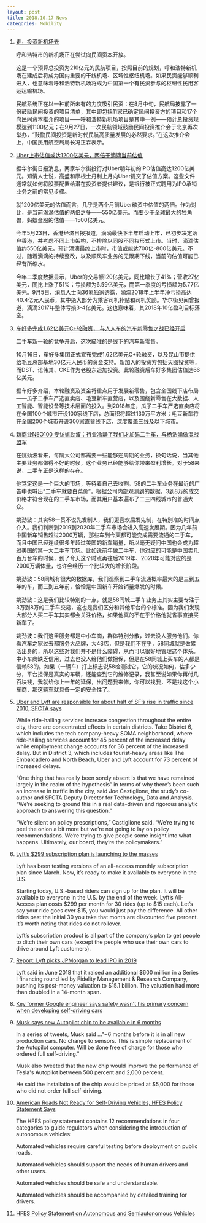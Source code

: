 ```yaml
---
layout: post
title: 2018.10.17 News
categories: Mobility
---
```


1. [走，投资新机场去](https://www.huxiu.com/article/267130.html)

    呼和浩特市的新机场正在尝试向民间资本开放。
    
    这是一个预算总投资为210亿元的民航项目，按照目前的规划，呼和浩特新机场在建成后将成为国内重要的干线机场、区域性枢纽机场。如果民资能够顺利进入，也意味着呼和浩特新机场将成为中国第一个有民资参与的枢纽性民用客运运输机场。

    民航系统正在以一种前所未有的力度吸引民资：在8月中旬，民航局披露了一份鼓励民间投资的项目清单，其中即包括11家已确定民间投资方的项目和17个向民间资本推介的项目——呼和浩特新机场项目是其中一例——预计总投资规模达到1100亿元；在9月27日，一次民航领域鼓励民间投资推介会于北京再次举办，“鼓励民间投资是新时代民航高质量发展的必然要求。”在这次推介会上，中国民用航空局局长冯正霖表示。

2. [Uber上市估值或达1200亿美元，两倍于滴滴当前估值](https://36kr.com/p/5157427.html)

    据华尔街日报消息，两家华尔街投行对Uber明年初的IPO估值高达1200亿美元。知情人士说，高盛和摩根士丹利上月向Uber提交了估值方案。这些文件通常就如何将股票配置给潜在投资者提供建议，是银行被正式聘用为IPO承销业务之前的常见步骤。

    就1200亿美元的估值而言，几乎是两个月前Uber融资中估值的两倍。作为对比，是当前滴滴估值的两倍之多——550亿美元。而要少于全球最大的独角兽，蚂蚁金服的估值——1500亿美元。

    今年5月23日，香港经济日报报道，滴滴最快下半年启动上市，已初步决定落户香港，并考虑不同上市架构，不排除以同股不同权形式上市。当时，滴滴估值约550亿美元。预计滴滴最终上市时，市值或能达700亿-800亿美元。不过，随着滴滴的持续整改，以及顺风车业务的无限期下线，当前的估值可能已经有所缩水。

    今年二季度数据显示，Uber的交易额120亿美元，同比增长了41%；营收27亿美元，同比上涨了51%；亏损额为6.59亿美元，而第一季度的亏损额为5.77亿美元。9月5日，消息人士向36氪独家透露，滴滴2018年上半年净亏损高达40.4亿元人民币，其中绝大部分为乘客司机补贴和司机奖励。华尔街见闻曾报道，滴滴2017年整体亏损3-4亿美元。这也意味着，其2018年10亿盈利目标落空。

3. [车好多完成1.62亿美元C+轮融资， 与人人车的汽车新零售之战已经开启](https://36kr.com/p/5157406.html)

    二手车新一轮的竞争开启，这次瞄准的是线下的汽车新零售。

    10月16日，车好多集团正式宣布完成1.62亿美元C+轮融资，以及昆山市提供给毛豆总部基地30亿元人民币的资金支持。新加入的投资方包括天图投资等，而DST、诺伟其、CKE作为老股东追加投资。此轮融资后车好多集团估值达66亿美元。

    据车好多介绍，本轮融资及资金将重点用于发展新零售，包含全国线下店布局——瓜子二手车严选直卖店、毛豆新车直营店，以及围绕新零售在大数据、人工智能、智能设备等技术层面的投入。到2018年底，瓜子二手车严选直卖店将在全国100个城市开设100家线下店，总面积将超过130万平方米；毛豆新车将在全国200个城市开设300家直营线下店，深度覆盖三线及以下城市。

4. [新商业NEO100 专访姚劲波：行业冷静了我们才加码二手车，与杨浩涌做混战盟军](https://36kr.com/p/5157039.html)

    在姚劲波看来，每隔大公司都需要一些能够逆周期的业务，换句话说，当其他主要业务都做得不好的时候，这个业务已经能够给你带来盈利增长。对于58来说，二手车正是这样的存在。

    他笃定这是一个巨大的市场，等待着自己去收割。58的二手车业务在最近的广告中也喊出“二手车就要白菜价”，根据公司内部观测到的数据，3到8万的成交价格才符合现在的二手车市场，而其用户基本遍布了二三四线城市的普通大众。

    姚劲波：其实58一贯不说先发制人，我们更喜欢后发先制，在特别准的时间点介入。我们判断到2019到2020年二手车市场会进入高速发展期。因为几年前中国新车销售超过2000万辆，那些车到今天都可能变成需要流通的二手车，而且中国已经连续很多年超过美国的新车销量，所以毫无疑问中国也会成为超过美国的第一大二手车市场。比如说前年做二手车，你对应的可能是中国卖几百万台车的时候，到了今天这个时点再往后2019年、2020年可能对应的是2000万辆体量，也许会经历一个比较大的增长阶段。

    姚劲波：58同城有很大的数据库，我们观察到二手车流通概率最大的是三到五年的车，而三到五年前，恰恰是中国新车开始销量爆发的时候。

    姚劲波：这是我们比较特别的一点，就是58同城二手车业务上其实主要专注于3万到8万的二手车交易，这也是我们区分和其他平台的个标准。因为我们发现大部分人买二手车其实都会关注价格，如果他真的不在乎价格他就省事直接买新车了。

    姚劲波：我们这里服务都是中小车商，群体特别分散，过去没人服务他们。你看汽车之家过去都服务大品牌，大4S店，但是我们不在乎，58同城就是做累活出身的，所以这些对我们并不是什么障碍，从而可以很好地管理这个体系。中小车商缺乏信用，过去也没人给他们做担保，但是在58同城上买车的人都是信赖58的。如果（一辆车）打上标志说58检测过它，它的状况如何，估多少分，平台担保是真实的车辆，还能查到它的维修记录，我甚至说如果你再付几百块钱，我就给你上一年的延保，出问题我来修，你可以找我，不是找这个小车商，那这辆车就具备一定的安全性了。

5. [Uber and Lyft are responsible for about half of SF’s rise in traffic since 2010, SFCTA says](https://techcrunch.com/2018/10/16/uber-and-lyft-are-responsible-for-about-half-of-sfs-rise-in-traffic-since-2010-sfcta-says/)

    While ride-hailing services increase congestion throughout the entire city, there are concentrated effects in certain districts. Take District 6, which includes the tech company-heavy SOMA neighborhood, where ride-hailing services account for 45 percent of the increased delay while employment change accounts for 36 percent of the increased delay. But in District 3, which includes tourist-heavy areas like The Embarcadero and North Beach, Uber and Lyft account for 73 percent of increased delays.

    “One thing that has really been sorely absent is that we have remained largely in the realm of the hypothesis” in terms of why there’s been such an increase in traffic in the city, said Joe Castiglione, the study’s co-author and SFCTA Deputy Director for Technology, Data and Analysis. “We’re seeking to ground this in a real data-driven and rigorous analytic approach to answering this question.”

    “We’re silent on policy prescriptions,” Castiglione said. “We’re trying to peel the onion a bit more but we’re not going to lay on policy recommendations. We’re trying to give people some insight into what happens. Ultimately, our board, they’re the policymakers.”

6. [Lyft’s $299 subscription plan is launching to the masses](https://techcrunch.com/2018/10/16/lyfts-subscription-plan-is-now-available-to-the-masses/)

    Lyft  has been testing versions of an all-access monthly subscription plan since March. Now, it’s ready to make it available to everyone in the U.S. 

    Starting today, U.S.-based riders can sign up for the plan. It will be available to everyone in the U.S. by the end of the week. Lyft’s All-Access plan costs $299 per month for 30 rides (up to $15 each). Let’s say your ride goes over $15, you would just pay the difference. All other rides past the initial 30 you take that month are discounted five percent. It’s worth noting that rides do not rollover.

    Lyft’s subscription product is all part of the company’s plan to get people to ditch their own cars (except the people who use their own cars to drive around Lyft customers).

7. [Report: Lyft picks JPMorgan to lead IPO in 2019](https://techcrunch.com/2018/10/16/report-lyft-picks-jpmorgan-to-lead-ipo-in-2019/)

    Lyft said in June 2018 that it raised an additional $600 million in a Series I financing round led by Fidelity Management & Research Company, pushing its post-money valuation to $15.1 billion. The valuation had more than doubled in a 14-month span.

8. [Key former Google engineer says safety wasn't his primary concern when developing self-driving cars](https://www.cnbc.com/2018/10/16/former-google-self-driving-car-engineer-says-safety-not-the-priority.html)

9. [Musk says new Autopilot chip to be available in 6 months](http://www.autonews.com/article/20181016/OEM06/181019686/tesla-musk-autopilot-chip)

    In a series of tweets, Musk said ..."~6 months before it is in all new production cars. No change to sensors. This is simple replacement of the Autopilot computer. Will be done free of charge for those who ordered full self-driving."

    Musk also tweeted that the new chip would improve the performance of Tesla's Autopilot between 500 percent and 2,000 percent.

    He said the installation of the chip would be priced at $5,000 for those who did not order full self-driving.

10. [American Roads Not Ready for Self-Driving Vehicles, HFES Policy Statement Says](https://www.newswise.com/articles/american-roads-not-ready-for-self-driving-vehicles%2C-hfes-policy-statement-says)

    The HFES policy statement contains 12 recommendations in four categories to guide regulators when considering the introduction of autonomous vehicles:

    Automated vehicles require careful testing before deployment on public roads.

    Automated vehicles should support the needs of human drivers and other users.

    Automated vehicles should be safe and understandable.

    Automated vehicles should be accompanied by detailed training for drivers.

11. [HFES Policy Statement on Autonomous and Semiautonomous Vehicles](https://www.hfes.org/ContentCMS/ContentPages/?Id=H/QXz+Mu5sY=)





